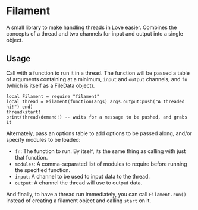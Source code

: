 # Filament

A small library to make handling threads in Love easier. Combines the concepts
of a thread and two channels for input and output into a single object.

## Usage

Call with a function to run it in a thread. The function will be passed a table
of arguments containing at a minimum, `input` and `output` channels, and `fn`
(which is itself as a FileData object).

```
local Filament = require "filament"
local thread = Filament(function(args) args.output:push("A threaded hi!") end)
thread\start!
print(thread\demand!) -- waits for a message to be pushed, and grabs it
```

Alternately, pass an options table to add options to be passed along, and/or
specify modules to be loaded:

- `fn`: The function to run. By itself, its the same thing as calling with just
  that function.
- `modules`: A comma-separated list of modules to require before running the
  specified function.
- `input`: A channel to be used to input data to the thread.
- `output`: A channel the thread will use to output data.

And finally, to have a thread run immediately, you can call `Filament.run()`
instead of creating a filament object and calling `start` on it.
